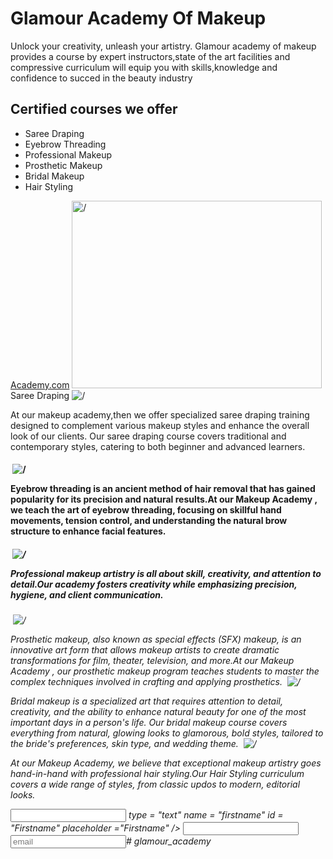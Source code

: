 <!DOCTYPE html>
<html lang="em" 
<head>
    <meta charset-"UTF-8">
    <meta http-equiv-"X-UA-Compatible" content-"IE-edge">
    <meta name-"viewport" content-"width-device-width, initial-scale-1.0">
    <title>Document</title>
</head>
<body>
    <h1>Glamour Academy Of Makeup </h1>
	<p>
		Unlock your creativity, unleash your artistry. Glamour academy of makeup provides a course by expert instructors,state of the art facilities and compressive curriculum will equip you with skills,knowledge and confidence to succed in the beauty industry
		</p>
		<h2>Certified courses we offer</h2>
		<Ul>
			<li>Saree Draping </li>
			<li>Eyebrow Threading</li>
			<li>Professional Makeup</li>
			<li>Prosthetic Makeup</li>
			<li>Bridal Makeup</li>
			<li>Hair Styling</li>
		</Ul>
	</ol>
	<a href="https://www.glamouracademy.online.com">Academy.com</a>
	<img src ="../coco.jpg" alt="/"
	<img src ="../vathsalya.jpg" alt="/"
	<img src ="../laptop.jpg" alt="/"
	<img src ="../pravanth.jpg" alt="/"
	<img src ="../saree draping" alt="/"
	<img src ="../makeup.jpg" alt="/"
	<img
	width ="400"
	height ="300"
	src ="../coco.jpg" 
	src ="../vathsalya.jpg"
	src ="../laptop.jpg"
	src ="../pravanth.jpg"
	src ="../saree draping.jpg"
	src ="../makeup.jpg"
<h3>Saree Draping</h3>
<img src ="../"saree draping.jpg" alt="/">
<p>
	At our makeup academy,then we offer specialized saree draping training designed to complement various makeup styles and enhance the overall look of our clients. Our saree draping course covers traditional and contemporary styles, catering to both beginner and advanced learners. 
<h4>
<img src =""alt ="">
<img src ="../"eyebrow threading.jpg" alt="/">
<p>
	Eyebrow threading is an ancient method of hair removal that has gained popularity for its precision and natural results.At our Makeup Academy , we teach the art of eyebrow threading, focusing on skillful hand movements, tension control, and understanding the natural brow structure to enhance facial features. 
<h5>
<img src =""alt ="">
<img src ="../"professional makeup.jpg" alt="/">
<p>
	Professional makeup artistry is all about skill, creativity, and attention to detail.Our academy fosters creativity while emphasizing precision, hygiene, and client communication.
<h6>
<img src =""alt ="">
<img src ="../"prosthetic makeup.jpg" alt="/">
<p>
	Prosthetic makeup, also known as special effects (SFX) makeup, is an innovative art form that allows makeup artists to create dramatic transformations for film, theater, television, and more.At our Makeup Academy , our prosthetic makeup program teaches students to master the complex techniques involved in crafting and applying prosthetics. 
<h7>
<img src =""alt ="">
<img src ="../"Bridal makeup.jpg" alt="/">
<p>
	Bridal makeup is a specialized art that requires attention to detail, creativity, and the ability to enhance natural beauty for one of the most important days in a person's life. Our bridal makeup course covers everything from natural, glowing looks to glamorous, bold styles, tailored to the bride's preferences, skin type, and wedding theme.
<h8>
<img src =""alt ="">
<img src ="../"hair styling.jpg" alt="/">
<p>	
	At our Makeup Academy, we believe that exceptional makeup artistry goes hand-in-hand with professional hair styling.Our Hair Styling curriculum covers a wide range of styles, from classic updos to modern, editorial looks. 
<head>
	<body>
		<form>
			<input>
			type = "text"
			name = "firstname"
			id = "Firstname"
			placeholder ="Firstname"
			/>
			<input place holder="surname" type="text" name="surname" id="surname"
			/>
			<input type="email" name="email" placeholder="email"./># glamour_academy
